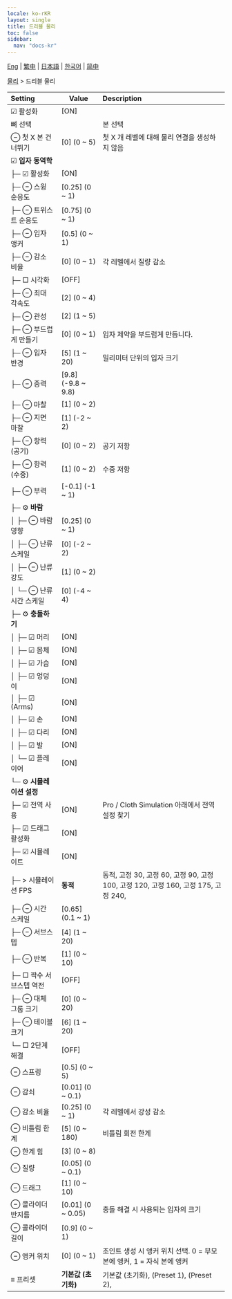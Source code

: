 ```yaml
---
locale: ko-rKR
layout: single
title: 드리블 물리
toc: false
sidebar:
  nav: "docs-kr"
---
```

[Eng](/dancexr/menu/2025.4/actor/cloth_physics) | [繁中](/tw/dancexr/menu/2025.4/actor/cloth_physics) | [日本語](/jp/dancexr/menu/2025.4/actor/cloth_physics) | [한국어](/kr/dancexr/menu/2025.4/actor/cloth_physics) | [简中](/zh/dancexr/menu/2025.4/actor/cloth_physics)

[물리](../menu#물리) > 드리블 물리



| Setting | Value | Description |
| :--- | --- | :--- |
|  ☑ 활성화| [ON] | 
|  뼈 선택|| 본 선택
|  ⊖ 첫 X 본 건너뛰기| [0] (0 ~ 5) | 첫 X 개 레벨에 대해 물리 연결을 생성하지 않음
|  ☑ <b>입자 동역학</b>| | 
| ├─ ☑ 활성화| [ON] | 
| ├─ ⊖ 스윙 순응도| [0.25] (0 ~ 1) | 
| ├─ ⊖ 트위스트 순응도| [0.75] (0 ~ 1) | 
| ├─ ⊖ 입자 앵커| [0.5] (0 ~ 1) | 
| ├─ ⊖ 감소 비율| [0] (0 ~ 1) | 각 레벨에서 질량 감소
| ├─ □ 시각화| [OFF] | 
| ├─ ⊖ 최대 각속도| [2] (0 ~ 4) | 
| ├─ ⊖ 관성| [2] (1 ~ 5) | 
| ├─ ⊖ 부드럽게 만들기| [0] (0 ~ 1) | 입자 제약을 부드럽게 만듭니다.
| ├─ ⊖ 입자 반경| [5] (1 ~ 20) | 밀리미터 단위의 입자 크기
| ├─ ⊖ 중력| [9.8] (-9.8 ~ 9.8) | 
| ├─ ⊖ 마찰| [1] (0 ~ 2) | 
| ├─ ⊖ 지면 마찰| [1] (-2 ~ 2) | 
| ├─ ⊖ 항력 (공기)| [0] (0 ~ 2) | 공기 저항
| ├─ ⊖ 항력 (수중)| [1] (0 ~ 2) | 수중 저항
| ├─ ⊖ 부력| [-0.1] (-1 ~ 1) | 
| ├─ ⚙️ <b>바람</b>| | 
| │ ├─ ⊖ 바람 영향| [0.25] (0 ~ 1) | 
| │ ├─ ⊖ 난류 스케일| [0] (-2 ~ 2) | 
| │ ├─ ⊖ 난류 강도| [1] (0 ~ 2) | 
| │ └─ ⊖ 난류 시간 스케일| [0] (-4 ~ 4) | 
| ├─ ⚙️ <b>충돌하기</b>| | 
| │ ├─ ☑ 머리| [ON] | 
| │ ├─ ☑ 몸체| [ON] | 
| │ ├─ ☑ 가슴| [ON] | 
| │ ├─ ☑ 엉덩이| [ON] | 
| │ ├─ ☑ (Arms)| [ON] | 
| │ ├─ ☑ 손| [ON] | 
| │ ├─ ☑ 다리| [ON] | 
| │ ├─ ☑ 발| [ON] | 
| │ └─ ☑ 플레이어| [ON] | 
| └─ ⚙️ <b>시뮬레이션 설정</b>| | 
|  ├─ ☑ 전역 사용| [ON] | Pro / Cloth Simulation 아래에서 전역 설정 찾기
|  ├─ ☑ 드래그 활성화| [ON] | 
|  ├─ ☑ 시뮬레이트| [ON] | 
|  ├─ > 시뮬레이션 FPS| **동적** | 동적, 고정 30, 고정 60, 고정 90, 고정 100, 고정 120, 고정 160, 고정 175, 고정 240,  |
|  ├─ ⊖ 시간 스케일| [0.65] (0.1 ~ 1) | 
|  ├─ ⊖ 서브스텝| [4] (1 ~ 20) | 
|  ├─ ⊖ 반복| [1] (0 ~ 10) | 
|  ├─ □ 짝수 서브스텝 역전| [OFF] | 
|  ├─ ⊖ 대체 그룹 크기| [0] (0 ~ 20) | 
|  ├─ ⊖ 테이블 크기| [6] (1 ~ 20) | 
|  └─ □ 2단계 해결| [OFF] | 
|  ⊖ 스프링| [0.5] (0 ~ 5) | 
|  ⊖ 감쇠| [0.01] (0 ~ 0.1) | 
|  ⊖ 감소 비율| [0.25] (0 ~ 1) | 각 레벨에서 강성 감소
|  ⊖ 비틀림 한계| [5] (0 ~ 180) | 비틀림 회전 한계
|  ⊖ 한계 힘| [3] (0 ~ 8) | 
|  ⊖ 질량| [0.05] (0 ~ 0.1) | 
|  ⊖ 드래그| [1] (0 ~ 10) | 
|  ⊖ 콜라이더 반지름| [0.01] (0 ~ 0.05) | 충돌 해결 시 사용되는 입자의 크기
|  ⊖ 콜라이더 길이| [0.9] (0 ~ 1) | 
|  ⊖ 앵커 위치| [0] (0 ~ 1) | 조인트 생성 시 앵커 위치 선택. 0 = 부모 본에 앵커, 1 = 자식 본에 앵커
|  ≡ 프리셋| **기본값 (초기화)** | 기본값 (초기화), (Preset 1), (Preset 2),  |
